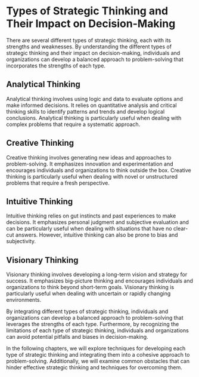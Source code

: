 Types of Strategic Thinking and Their Impact on Decision-Making
============================================================================================================

There are several different types of strategic thinking, each with its strengths and weaknesses. By understanding the different types of strategic thinking and their impact on decision-making, individuals and organizations can develop a balanced approach to problem-solving that incorporates the strengths of each type.

Analytical Thinking
-------------------

Analytical thinking involves using logic and data to evaluate options and make informed decisions. It relies on quantitative analysis and critical thinking skills to identify patterns and trends and develop logical conclusions. Analytical thinking is particularly useful when dealing with complex problems that require a systematic approach.

Creative Thinking
-----------------

Creative thinking involves generating new ideas and approaches to problem-solving. It emphasizes innovation and experimentation and encourages individuals and organizations to think outside the box. Creative thinking is particularly useful when dealing with novel or unstructured problems that require a fresh perspective.

Intuitive Thinking
------------------

Intuitive thinking relies on gut instincts and past experiences to make decisions. It emphasizes personal judgment and subjective evaluation and can be particularly useful when dealing with situations that have no clear-cut answers. However, intuitive thinking can also be prone to bias and subjectivity.

Visionary Thinking
------------------

Visionary thinking involves developing a long-term vision and strategy for success. It emphasizes big-picture thinking and encourages individuals and organizations to think beyond short-term goals. Visionary thinking is particularly useful when dealing with uncertain or rapidly changing environments.

By integrating different types of strategic thinking, individuals and organizations can develop a balanced approach to problem-solving that leverages the strengths of each type. Furthermore, by recognizing the limitations of each type of strategic thinking, individuals and organizations can avoid potential pitfalls and biases in decision-making.

In the following chapters, we will explore techniques for developing each type of strategic thinking and integrating them into a cohesive approach to problem-solving. Additionally, we will examine common obstacles that can hinder effective strategic thinking and techniques for overcoming them.
